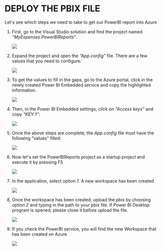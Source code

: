 <page title="Deploy the PBIX file"/>

DEPLOY THE PBIX FILE
====

Let's see which steps we need to take to get our PowerBI report into Azure

1. First, go to the Visual Studio solution and find the project named *“MyExpenses.PowerBIReports”*.
 
    ![](img/2.7.png)

2. Expand the project and open the *“App.config”* file. There are a few values that you need to configure:

    ![](img/2.8.png)
 
3. To get the values to fill in the gaps, go to the Azure portal, click in the newly created Power BI Embedded service and copy the highlighted information.

    ![](img/2.9.png)
 
4. Then, in the Power BI Embedded settings, click on *“Access keys”* and copy *“KEY 1”*:

    ![](img/2.10.png)

5. Once the above steps are complete, the *App.config* file must have the following "values" filled:

    ![](img/2.11.png)
 
6. Now let's set the PowerBIReports project as a startup project and execute it by pressing F5

    ![](img/2.12.png)
 
7. In the application, select option *1*. A new workspace has been created

    ![](img/2.13.png)
 
8. Once the workspace has been created, upload the pbix by choosing option *2* and typing in the path to your pbix file. If Power BI Desktop program is opened, please close it before upload the file.

    ![](img/2.14.png)

9. If you check the PowerBI service, you will find the new Workspace that has been created on Azure 

    ![](img/2.15.png)
